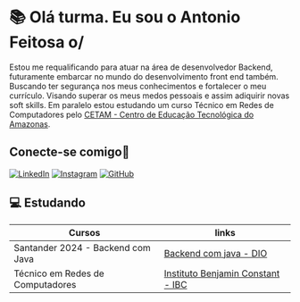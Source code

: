# 📚 Olá turma. Eu sou o Antonio Feitosa o/

Estou me requalificando para atuar na área de desenvolvedor Backend, futuramente embarcar no mundo do desenvolvimento front end também. Buscando ter segurança nos meus conhecimentos e fortalecer o meu currículo. Visando superar os meus medos pessoais e assim adiquirir novas soft skills. Em paralelo estou estudando um curso Técnico em Redes de Computadores pelo [CETAM - Centro de Educação Tecnológica do Amazonas](https://www.cetam.am.gov.br/). 

## Conecte-se comigo🔌
[![LinkedIn](https://img.shields.io/badge/LinkedIn-0077B5?style=for-the-badge&logo=linkedin&logoColor=white)](https://www.linkedin.com/in/antoniofeitosaam/)
[![Instagram](https://img.shields.io/badge/-Instagram-%23E4405F?style=for-the-badge&logo=instagram&logoColor=white)](https://www.instagram.com/tonycarvallho/)
[![GitHub](https://img.shields.io/badge/GitHub-100000?style=for-the-badge&logo=github&logoColor=white)](https://github.com/AntonioFeitosaAm)


## 💻 Estudando

| Cursos | links |
|--------|-------|
| Santander 2024 - Backend com Java | [Backend com java - DIO](https://web.dio.me/track/santander-2024-backend-com-java)|
| Técnico em Redes de Computadores | [Instituto Benjamin Constant - IBC](https://www.cetam.am.gov.br/capital/)|